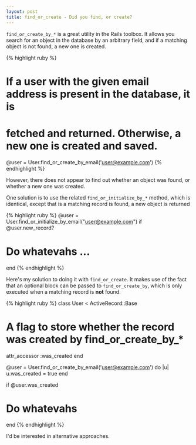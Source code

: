 ```yaml
---
layout: post
title: find_or_create - Did you find, or create?
---
```


`find_or_create_by_*` is a great utility in the Rails toolbox.  It allows
you search for an object in the database by an arbitrary field, and if a
matching object is not found, a new one is created.

{% highlight ruby %}
# If a user with the given email address is present in the database, it is
# fetched and returned.  Otherwise, a new one is created and saved.
@user = User.find_or_create_by_email('user@example.com')
{% endhighlight %}

However, there does not appear to find out whether an object was found, or
whether a new one was created.

One solution is to use the related `find_or_initialize_by_*` method, which is
identical, except that is a matching record is found, a new object is returned

{% highlight ruby %}
@user = User.find_or_initialize_by_email("user@example.com")
if @user.new_record?
  # Do whatevahs ...
end
{% endhighlight %}

Here's my solution to doing it with `find_or_create`.  It makes use of the fact
that an optional block can be passed to `find_or_create_by`, which is only
executed when a matching record is **not** found.

{% highlight ruby %}
class User < ActiveRecord::Base
  # A flag to store whether the record was created by find_or_create_by_*
  attr_accessor :was_created
end

@user = User.find_or_create_by_email('user@example.com') do |u|
  u.was_created = true
end

if @user.was_created
  # Do whatevahs
end
{% endhighlight %}

I'd be interested in alternative approaches.

